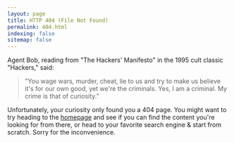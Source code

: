 ```yaml
---
layout: page
title: HTTP 404 (File Not Found)
permalink: 404.html
indexing: false
sitemap: false
---
```


Agent Bob, reading from "The Hackers' Manifesto" in the 1995 cult classic "Hackers," said:

> "You wage wars, murder, cheat, lie to us and try to make us believe it's for our own good, yet we're the criminals. Yes, I am a criminal. My crime is that of curiosity."

Unfortunately, your curiosity only found you a 404 page. You might want to try heading to the [homepage](/) and see if you can find the content you're looking for from there, or head to your favorite search engine & start from scratch. Sorry for the inconvenience.